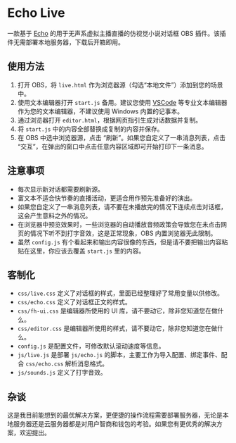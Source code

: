 # Echo Live
一款基于 [Echo](https://github.com/sheep-realms/Echo) 的用于无声系虚拟主播直播的仿视觉小说对话框 OBS 插件。该插件无需部署本地服务器，下载后开箱即用。

## 使用方法
1. 打开 OBS，将 `live.html` 作为浏览器源（勾选“本地文件”）添加到您的场景中。
2. 使用文本编辑器打开 `start.js` 备用。建议您使用 [VSCode](https://code.visualstudio.com/) 等专业文本编辑器作为您的文本编辑器，不建议使用 Windows 内置的记事本。
3. 通过浏览器打开 `editor.html`，根据网页指引生成对话数据并复制。
4. 将 `start.js` 中的内容全部替换成复制的内容并保存。
5. 在 OBS 中选中浏览器源，点击 “刷新”。如果您自定义了一串消息列表，点击 “交互”，在弹出的窗口中点击任意内容区域即可开始打印下一条消息。

## 注意事项
- 每次显示新对话都需要刷新源。
- 富文本不适合快节奏的直播活动，更适合用作预先准备好的演出。
- 如果您自定义了一串消息列表，请不要在未播放完的情况下连续点击对话框，这会产生意料之外的情况。
- 在浏览器中预览效果时，一些浏览器的自动播放音频政策会导致您在未点击网页的情况下听不到打字音效，这是正常现象，OBS 内置浏览器无此限制。
- 虽然 `config.js` 有个看起来和输出内容很像的东西，但是请不要把输出内容粘贴在这里，你应该去覆盖 `start.js` 里的内容。

## 客制化
- `css/live.css` 定义了对话框的样式，里面已经整理好了常用变量以供修改。
- `css/echo.css` 定义了对话框正文的样式。
- `css/fh-ui.css` 是编辑器所使用的 UI 库，请不要动它，除非您知道您在做什么。
- `css/editor.css` 是编辑器所使用的样式，请不要动它，除非您知道您在做什么。
- `config.js` 是配置文件，可修改默认滚动速度等信息。
- `js/live.js` 是部署 `js/echo.js` 的脚本，主要工作为导入配置、绑定事件、配合 `css/echo.css` 解析消息格式。
- `js/sounds.js` 定义了打字音效。

## 杂谈
这是我目前能想到的最优解决方案，更便捷的操作流程需要部署服务器，无论是本地服务器还是云服务器都是对用户智商和钱包的考验。如果您有更优秀的解决方案，欢迎提出。